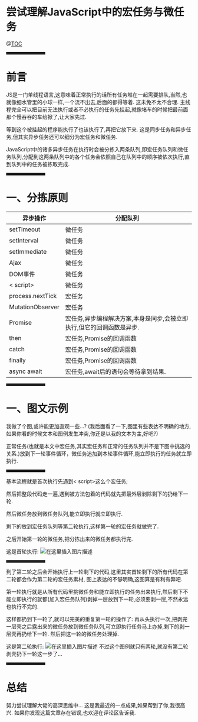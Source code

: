 # 尝试理解JavaScript中的宏任务与微任务

@[TOC](文章目录)

<hr style=" border:solid; width:100px; height:1px;" color=#000000 size=1">

# 前言
JS是一门单线程语言,这意味着正常执行的话所有任务堆在一起需要排队,当然,也就像细水管里的小球一样,一个流不出去,后面的都得等着.
这未免不太不合理.
主线程完全可以把目前无法执行或者不必执行的任务先挂起,就像堵车的时候把最前面那个慢吞吞的车给掀了,让大家先过.

等到这个被挂起的程序能执行了也该执行了,再把它放下来.
这是同步任务和异步任务,但其实异步任务还可以细分为宏任务和微任务.

JavaScript中的诸多异步任务在执行时会被分拣入两条队列,即宏任务队列和微任务队列,分配到这两条队列中的各个任务会依照自己在队列中的顺序被依次执行,直到队列中的任务被拣取完成.

<hr style=" border:solid; width:100px; height:1px;" color=#000000 size=1">


# 一、分拣原则
| 异步操作 | 分配队列 |
|--|--|
| setTimeout | 微任务 |
| setInterval | 微任务 |
| setImmediate | 微任务 |
| Ajax | 微任务 |
| DOM事件 | 微任务 |
| < script> | 微任务 |
| process.nextTick | 宏任务 |
| MutationObserver | 宏任务 |
| Promise | 宏任务,异步编程解决方案,本身是同步,会被立即执行,但它的回调函数是异步. |
| then  | 宏任务,Promise的回调函数 |
| catch  | 宏任务,Promise的回调函数 |
| finally | 宏任务,Promise的回调函数 |
| async await | 宏任务,await后的语句会等待拿到结果. |
<hr style=" border:solid; width:100px; height:1px;" color=#000000 size=1">

# 一、图文示例
我做了个图,或许能更加直观一些...?
(我后面看了一下,图里有些表达不明确的地方,如果你看的时候文本和图例发生冲突,你还是以我的文本为主,好吧?)

正常任务(也就是本文中宏任务,其实宏任务和正常的任务队列并不是下图中挑选的关系.)放到下一轮事件循环，微任务追加到本轮事件循环,能立即执行的任务就立即执行.
<hr style=" border:solid; width:100px; height:1px;" color=#000000 size=1">
基本流程就是首次执行先遇到< script>这么个宏任务;

然后把整段代码走一遍,遇到被方法包着的代码就先把最外层剥除剩下的扔给下一轮.

然后微任务放到微任务队列,能立即执行就立即执行.

剩下的放到宏任务队列等第二轮执行,这样第一轮的宏任务就做完了.

之后开始第一轮的微任务,把分拣出来的微任务都执行完.

这是首轮执行:
![在这里插入图片描述](https://img-blog.csdnimg.cn/62570f8a445340a6bc7ed46c6f447bdd.png#pic_center)
<hr style=" border:solid; width:100px; height:1px;" color=#000000 size=1">

到了第二轮之后会开始执行上一轮剩下的代码,这里其实首轮剩下的所有代码在第二轮都会作为第二轮的宏任务素材,
图上表达的不够明确,这图算是有利有弊吧.

第一轮执行就是从所有代码里挑微任务和能立即执行的任务出来执行,然后剩下不能立即执行的就都(加入宏任务队列)剥掉一层放到下一轮,必须要剥一层,不然永远也执行不完的.

这样都扔到下一轮了,就可以完美的重复第一轮的操作了:
再从头执行一次,把剥完一层壳之后露出来的微任务放到微任务队列,可立即执行任务马上办掉,剩下的剥一层壳再扔给下一轮.
然后把这一轮的微任务处理掉.

这是第二轮执行:
![在这里插入图片描述](https://img-blog.csdnimg.cn/3797dd20010949f29ba72da1109d065c.png#pic_center)
不过这个图例就只有两轮,就没有第二轮剥壳扔下一轮这一步了...

<hr style=" border:solid; width:100px; height:1px;" color=#000000 size=1">

# 总结
努力尝试理解大佬的高深思维中...
这是我最近的一点成果,如果帮到了你,我很高兴. 
如果你发现这篇文章存在错误,也欢迎在评论区告诉我.